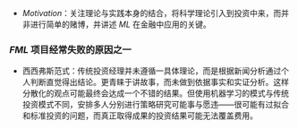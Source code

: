 - $Motivation$：关注理论与实践本身的结合，将科学理论引入到投资中来，而并非进行简单的赌博，并讲述 $ML$ 在金融中应用的关键。

### $FML$ 项目经常失败的原因之一

- 西西弗斯范式：传统投资经理并未遵循一具体理论，而是根据新闻分析通过个人判断直觉得出结论。更青睐于讲故事，而未做到依据事实和实证分析。这样分散化的观点可能最终会达成一个不错的结果。但使用机器学习的模式与传统投资模式不同，安排多人分别进行策略研究可能事与愿违——很可能有过拟合和标准投资的问题，而真正取得成果的投资结果可能无法覆盖费用。